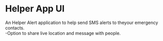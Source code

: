 # Helper App UI

An Helper Alert application to help send SMS alerts to theyour emergency contacts.<br>
-Option to share live location and message with people.

